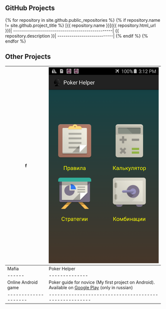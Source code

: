 ## GitHub Projects

{% for repository in site.github.public_repositories %}
 {% if repository.name != site.github.project_title %}
  [{{ repository.name }}]({{ repository.html_url }})|
  --------------------------------------------------|
  {{ repository.description }}|
  ----------------------------|
 {% endif %}
{% endfor %}

## Other Projects

   f  |  ![Poker Helper Image](/projects/pokerhelper.png) |
------|--------------|
Mafia | Poker Helper |
------|--------------|
Online Android game | Poker guide for novice (My first project on Android). Available on [Google Play](https://play.google.com/store/apps/details?id=ru.daringmandarin.pokerhelper) (only in russian) |
--------------------|------------------------------------------------------|
